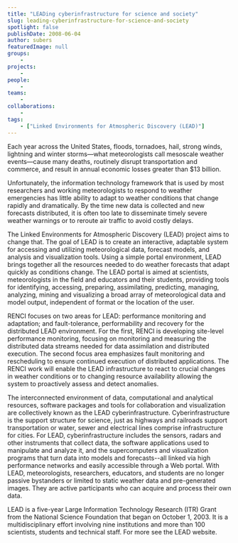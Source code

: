 ```yaml
---
title: "LEADing cyberinfrastructure for science and society"
slug: leading-cyberinfrastructure-for-science-and-society
spotlight: false
publishDate: 2008-06-04
author: subers
featuredImage: null
groups:
    - 
projects:
    - 
people:
    - 
teams: 
    - 
collaborations:
    - 
tags:
    - ["Linked Environments for Atmospheric Discovery (LEAD)"]
---
```

Each year across the United States, floods, tornadoes, hail, strong winds, lightning and winter storms—what meteorologists call mesoscale weather events—cause many deaths, routinely disrupt transportation and commerce, and result in annual economic losses greater than $13 billion. <!--more-->

Unfortunately, the information technology framework that is used by most researchers and working meteorologists to respond to weather emergencies has little ability to adapt to weather conditions that change rapidly and dramatically. By the time new data is collected and new forecasts distributed, it is often too late to disseminate timely severe weather warnings or to reroute air traffic to avoid costly delays.

The Linked Environments for Atmospheric Discovery (LEAD) project aims to change that. The goal of LEAD is to create an interactive, adaptable system for accessing and utilizing meteorological data, forecast models, and analysis and visualization tools. Using a simple portal environment, LEAD brings together all the resources needed to do weather forecasts that adapt quickly as conditions change. The LEAD portal is aimed at scientists, meteorologists in the field and educators and their students, providing tools for identifying, accessing, preparing, assimilating, predicting, managing, analyzing, mining and visualizing a broad array of meteorological data and model output, independent of format or the location of the user.

RENCI focuses on two areas for LEAD: performance monitoring and adaptation; and fault-tolerance, performability and recovery for the distributed LEAD environment. For the first, RENCI is developing site-level performance monitoring, focusing on monitoring and measuring the distributed data streams needed for data assimilation and distributed execution. The second focus area emphasizes fault monitoring and rescheduling to ensure continued execution of distributed applications. The RENCI work will enable the LEAD infrastructure to react to crucial changes in weather conditions or to changing resource availability allowing the system to proactively assess and detect anomalies.

The interconnected environment of data, computational and analytical resources, software packages and tools for collaboration and visualization are collectively known as the LEAD cyberinfrastructure. Cyberinfrastructure is the support structure for science, just as highways and railroads support transportation or water, sewer and electrical lines comprise infrastructure for cities. For LEAD, cyberinfrastructure includes the sensors, radars and other instruments that collect data, the software applications used to manipulate and analyze it, and the supercomputers and visualization programs that turn data into models and forecasts--all linked via high performance networks and easily accessible through a Web portal. With LEAD, meteorologists, researchers, educators, and students are no longer passive bystanders or limited to static weather data and pre-generated images. They are active participants who can acquire and process their own data.

LEAD is a five-year Large Information Technology Research (ITR) Grant from the National Science Foundation that began on October 1, 2003. It is a multidisciplinary effort involving nine institutions and more than 100 scientists, students and technical staff. For more see the LEAD website.

